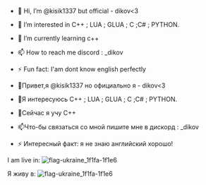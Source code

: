 - 👋 Hi, I’m @kisik1337 but official - dikov<3
- 👀 I’m interested in C++ ; LUA ; GLUA ; C ;C# ; PYTHON.
- 🌱 I’m currently learning c++
- 📫 How to reach me discord : _dikov
- ⚡ Fun fact: I'am dont know english perfectly

- 👋Привет,я @kisik1337 но официально я - dikov<3
- 👀Я интересуюсь C++ ; LUA ; GLUA ; C ;C# ; PYTHON.
- 🌱Сейчас я учу C++
- 📫Что-бы связаться со мной пишите мне в дискорд : _dikov
- ⚡ Интересный факт: я не знаю английский хорошо!

I am live in: ![flag-ukraine_1f1fa-1f1e6](https://github.com/kisik1337/kisik1337/assets/155396493/aa9f9866-ba05-468a-b318-b84b4454bbf5)

Я живу в: ![flag-ukraine_1f1fa-1f1e6](https://github.com/kisik1337/kisik1337/assets/155396493/1fdf3e74-3d9b-4453-9c52-3633fafe90c5)

<!---
kisik1337/kisik1337 is a ✨ special ✨ repository because its `README.md` (this file) appears on your GitHub profile.
You can click the Preview link to take a look at your changes.
--->
